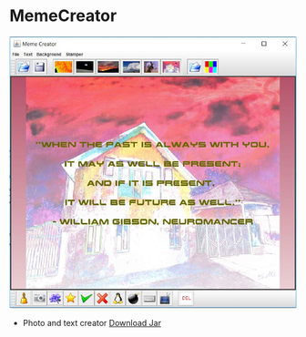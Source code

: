 # MemeCreator

![ ](https://raw.githubusercontent.com/SageWare/Java/master/MemeCreator/MemeCreator.JPG)

* Photo and text creator 
[Download Jar](https://github.com/SageWare/Java/blob/master/MemeCreator/MemeCreator.jar?raw=true)

